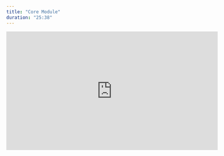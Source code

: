 ```yaml
---
title: "Core Module"
duration: "25:38"
---
```


<iframe width="560" height="315" src="https://www.youtube.com/embed/eomfh8kJ81k" title="YouTube video player" frameborder="0" allow="accelerometer; autoplay; clipboard-write; encrypted-media; gyroscope; picture-in-picture; web-share" allowfullscreen></iframe>